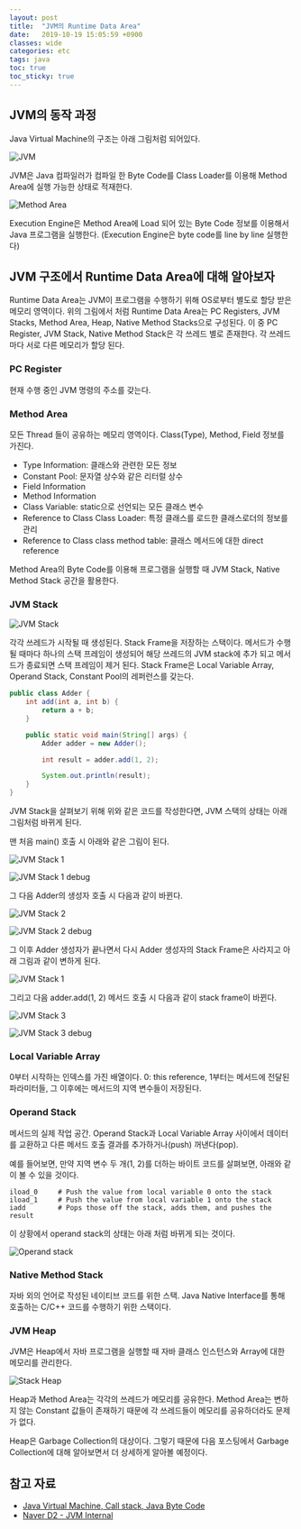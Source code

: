 ```yaml
---
layout: post
title:  "JVM의 Runtime Data Area"
date:   2019-10-19 15:05:59 +0900
classes: wide
categories: etc
tags: java
toc: true
toc_sticky: true
---
```


## JVM의 동작 과정

Java Virtual Machine의 구조는 아래 그림처럼 되어있다.

![JVM](/assets/img/jvm/jvm.png)

JVM은 Java 컴파일러가 컴파일 한 Byte Code를 Class Loader를 이용해 Method Area에 실행 가능한 상태로 적재한다.

![Method Area](/assets/img/jvm/method-area.png)

Execution Engine은 Method Area에 Load 되어 있는 Byte Code 정보를 이용해서 Java 프로그램을 실행한다. (Execution Engine은 byte code를 line by line 실행한다)

## JVM 구조에서 Runtime Data Area에 대해 알아보자

Runtime Data Area는 JVM이 프로그램을 수행하기 위해 OS로부터 별도로 할당 받은 메모리 영역이다. 위의 그림에서 처럼
Runtime Data Area는 PC Registers, JVM Stacks, Method Area, Heap, Native Method Stacks으로 구성된다. 이 중 PC Register, JVM Stack, Native Method Stack은 각 쓰레드 별로 존재한다. 각 쓰레드마다 서로 다른 메모리가 할당 된다.

### PC Register

현재 수행 중인 JVM 명령의 주소를 갖는다.

### Method Area

모든 Thread 들이 공유하는 메모리 영역이다. Class(Type), Method, Field 정보를 가진다.

- Type Information: 클래스와 관련한 모든 정보
- Constant Pool: 문자열 상수와 같은 리터럴 상수
- Field Information
- Method Information
- Class Variable: static으로 선언되는 모든 클래스 변수
- Reference to Class Class Loader: 특정 클래스를 로드한 클래스로더의 정보를 관리
- Reference to Class class method table: 클래스 메서드에 대한 direct reference

Method Area의 Byte Code를 이용해 프로그램을 실행할 때 JVM Stack, Native Method Stack 공간을 활용한다.

### JVM Stack

![JVM Stack](/assets/img/jvm/jvm-stack.png)

각각 쓰레드가 시작될 때 생성된다. Stack Frame을 저장하는 스택이다. 메서드가 수행 될 때마다 하나의 스택 프레임이 생성되어 해당 쓰레드의 JVM stack에 추가 되고 메서드가 종료되면 스택 프레임이 제거 된다. Stack Frame은 Local Variable Array, Operand Stack, Constant Pool의 레퍼런스를 갖는다.

```java
public class Adder {
    int add(int a, int b) {
        return a + b;
    }

    public static void main(String[] args) {
        Adder adder = new Adder();

        int result = adder.add(1, 2);

        System.out.println(result);
    }
}
```

JVM Stack을 살펴보기 위해 위와 같은 코드를 작성한다면, JVM 스택의 상태는 아래 그림처럼 바뀌게 된다.

맨 처음 main() 호출 시 아래와 같은 그림이 된다.

![JVM Stack 1](/assets/img/jvm/jvm-stack1.png)

![JVM Stack 1 debug](/assets/img/jvm/1.png)

그 다음 Adder의 생성자 호출 시 다음과 같이 바뀐다.

![JVM Stack 2](/assets/img/jvm/jvm-stack2.png)

![JVM Stack 2 debug](/assets/img/jvm/2.png)

그 이후 Adder 생성자가 끝나면서 다시 Adder 생성자의 Stack Frame은 사라지고 아래 그림과 같이 변하게 된다.

![JVM Stack 1](/assets/img/jvm/jvm-stack1.png)

그리고 다음 adder.add(1, 2) 메서드 호출 시 다음과 같이 stack frame이 바뀐다.

![JVM Stack 3](/assets/img/jvm/jvm-stack3.png)

![JVM Stack 3 debug](/assets/img/jvm/3.png)

### Local Variable Array

0부터 시작하는 인덱스를 가진 배열이다. 0: this reference, 1부터는 메서드에 전달된 파라미터들, 그 이후에는 메서드의 지역 변수들이 저장된다.

### Operand Stack

메서드의 실제 작업 공간. Operand Stack과 Local Variable Array 사이에서 데이터를 교환하고 다른 메서드 호출 결과를 추가하거나(push) 꺼낸다(pop).

예를 들어보면, 만약 지역 변수 두 개(1, 2)를 더하는 바이트 코드를 살펴보면, 아래와 같이 볼 수 있을 것이다.

```byte code
iload_0     # Push the value from local variable 0 onto the stack
iload_1     # Push the value from local variable 1 onto the stack
iadd        # Pops those off the stack, adds them, and pushes the result
```

이 상황에서 operand stack의 상태는 아래 처럼 바뀌게 되는 것이다.

![Operand stack](/assets/img/jvm/operand-stack.png)

### Native Method Stack

자바 외의 언어로 작성된 네이티브 코드를 위한 스택. Java Native Interface를 통해 호출하는 C/C++ 코드를 수행하기 위한 스택이다.

### JVM Heap

JVM은 Heap에서 자바 프로그램을 실행할 때 자바 클래스 인스턴스와 Array에 대한 메모리를 관리한다.

![Stack Heap](/assets/img/jvm/stack-heap.png)

Heap과 Method Area는 각각의 쓰레드가 메모리를 공유한다. Method Area는 변하지 않는 Constant 값들이 존재하기 때문에 각 쓰레드들이 메모리를 공유하더라도 문제가 없다.

Heap은 Garbage Collection의 대상이다. 그렇기 때문에 다음 포스팅에서 Garbage Collection에 대해 알아보면서 더 상세하게 알아볼 예정이다.

## 참고 자료

- [Java Virtual Machine, Call stack, Java Byte Code](https://www.slideshare.net/javajigi/java-virtual-machine-call-stack-java-byte-code)
- [Naver D2 - JVM Internal](https://d2.naver.com/helloworld/1230)
